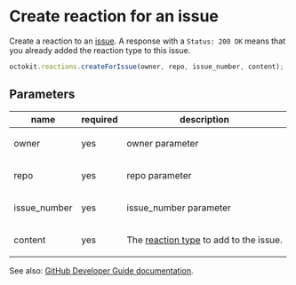 # Create reaction for an issue

Create a reaction to an [issue](https://developer.github.com/v3/issues/). A response with a `Status: 200 OK` means that you already added the reaction type to this issue.

```js
octokit.reactions.createForIssue(owner, repo, issue_number, content);
```

## Parameters

<table>
  <thead>
    <tr>
      <th>name</th>
      <th>required</th>
      <th>description</th>
    </tr>
  </thead>
  <tbody>
    <tr><td>owner</td><td>yes</td><td>

owner parameter

</td></tr>
<tr><td>repo</td><td>yes</td><td>

repo parameter

</td></tr>
<tr><td>issue_number</td><td>yes</td><td>

issue_number parameter

</td></tr>
<tr><td>content</td><td>yes</td><td>

The [reaction type](https://developer.github.com/v3/reactions/#reaction-types) to add to the issue.

</td></tr>
  </tbody>
</table>

See also: [GitHub Developer Guide documentation](endpoint.documentationUrl).
